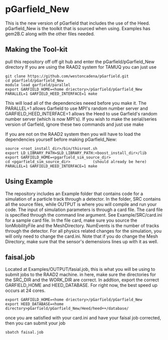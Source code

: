 # pGarfield_New
This is the new version of pGarfield that includes the use of the Heed. pGarfield_New is the toolkit that is sourced when using. Examples has gem2B.C along with the other files needed.

## Making the Tool-kit
pull this repository off off git hub and enter the pGarfield/pGarfield_New directory
If you are using the RAAD2 system for TAMUQ you can just use 
```
git clone https://github.com/westoncadena/pGarfield.git
cd pGarfield/pGarfield_New
module load garfield/parallel
export GARFIELD_HOME=<home driectory>/pGarfield/pGarfield_New
PARALLEL=1 GARFIELD_HEED_INTERFACE=1 make
```
This will load all of the dependencies neeed before you make it. The PARALLEL=1 allows Garfield to use MPI's random number server and GARFIELD_HEED_INTERFACE=1 allows the Heed to use Garfield's random number server (which is now MPI's). If you wish to make the serial/series version of Garfield, ignore these two commands and just use make 

If you are not on the RAAD2 system then you will have to load the dependencies yourself before making pGarfield_New: 
```
source <root_install_dir>/bin/thisroot.sh
export LD_LIBRARY_PATH=$LD_LIBRARY_PATH:<boost_install_dir>/lib
export GARFIELD_HOME=<pgarfield_sim_source_dir>
cd <pgarfield_sim_source_dir>          (should already be here)
PARALLEL=1 GARFIELD_HEED_INTERFACE=1 make
```

## Using Example
The repository includes an Example folder that contains code for a simulation of a particle track through a detector. In the folder, SRC contains all the source files, while OUTPUT is where you will compile and run your code. The input of simulation parameters is through a card file. The card file is specified through the command line argument. See Example/SRC/card.ini for a sample card file. In the file card, make sure you source the IonMobilityFile and the MeshDirectory. NumEvents is the number of tracks through the detector. For all physics related changes for the simulation, you will only need to change the card.ini. Note that if you do change the Mesh Directory, make sure that the sensor's demensions lines up with it as well.

## faisal.job
Located at Examples/OUTPUT/fasial.job, this is what you will be using to submit jobs to the RAAD2 machine. in here, make sure the directories for the SRC_DIR and the WORK_DIR are correct. In addtion, export the correct GARFIELD_HOME and HEED_DATABASE. For right now, the best speed up occurs at 24 cores.
```
export GARFIELD_HOME=<home driectory>/pGarfield/pGarfield_New
export HEED_DATABASE=<home directory>pGarfield/pGarfield_New/Heed/heed++/database/
```
once you are satisfied with your card.ini and have your faisal job corrected, then you can submit your job
```
sbatch faisal.job
```
